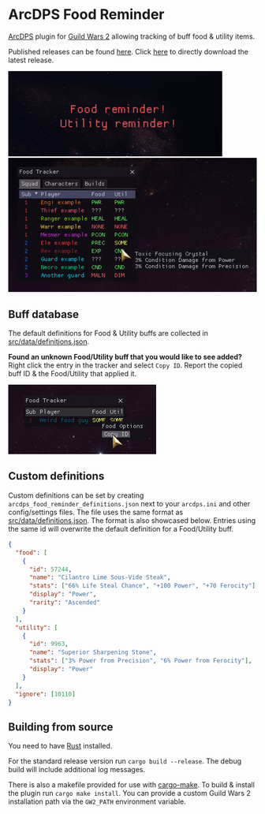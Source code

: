 # ArcDPS Food Reminder
[ArcDPS](https://deltaconnected.com/arcdps) plugin for [Guild Wars 2](https://guildwars2.com) allowing tracking of buff food & utility items.

Published releases can be found [here](../../releases). Click [here](../../releases/latest/download/arcdps_food_reminder.dll) to directly download the latest release.

![Reminder screenshot](./screenshots/reminder.png)
![Tracker screenshot](./screenshots/tracker.png)

## Buff database
The default definitions for Food & Utility buffs are collected in [src/data/definitions.json](./src/data/definitions.json).

**Found an unknown Food/Utility buff that you would like to see added?**  
Right click the entry in the tracker and select `Copy ID`.
Report the copied buff ID & the Food/Utility that applied it.

![Reporting unknown buff](./screenshots/unknown.png)

## Custom definitions  
Custom definitions can be set by creating `arcdps_food_reminder_definitions.json` next to your `arcdps.ini` and other config/settings files.
The file uses the same format as [src/data/definitions.json](./src/data/definitions.json).
The format is also showcased below.
Entries using the same id will overwrite the default definition for a Food/Utility buff.

```json
{
  "food": [
    {
      "id": 57244,
      "name": "Cilantro Lime Sous-Vide Steak",
      "stats": ["66% Life Steal Chance", "+100 Power", "+70 Ferocity"],
      "display": "Power",
      "rarity": "Ascended"
    }
  ],
  "utility": [
    {
      "id": 9963,
      "name": "Superior Sharpening Stone",
      "stats": ["3% Power from Precision", "6% Power from Ferocity"],
      "display": "Power"
    }
  ],
  "ignore": [10110]
}
```

## Building from source
You need to have [Rust](https://www.rust-lang.org/learn/get-started) installed.

For the standard release version run `cargo build --release`.
The debug build will include additional log messages.

There is also a makefile provided for use with [cargo-make](https://github.com/sagiegurari/cargo-make).
To build & install the plugin run `cargo make install`.
You can provide a custom Guild Wars 2 installation path via the `GW2_PATH` environment variable.
